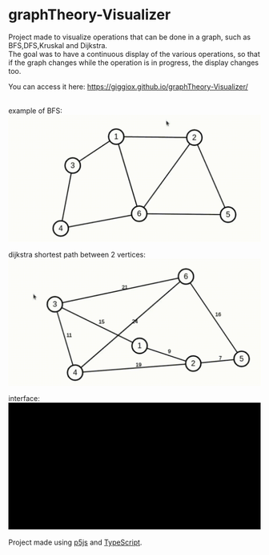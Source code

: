 # graphTheory-Visualizer

Project made to visualize operations that can be done in a graph, such as BFS,DFS,Kruskal and Dijkstra.\
The goal was to have a continuous display of the various operations, so that if the graph changes while the operation is in progress, the display changes too.

You can access it here: https://giggiox.github.io/graphTheory-Visualizer/  <br/><br/>

example of BFS:
![](bfs.gif)

&NewLine;
dijkstra shortest path between 2 vertices:
![](dijkstra.gif)

&NewLine;
interface:
![](interface.gif)

&NewLine;
Project made using [p5js](https://p5js.org/) and [TypeScript](https://www.typescriptlang.org/).

